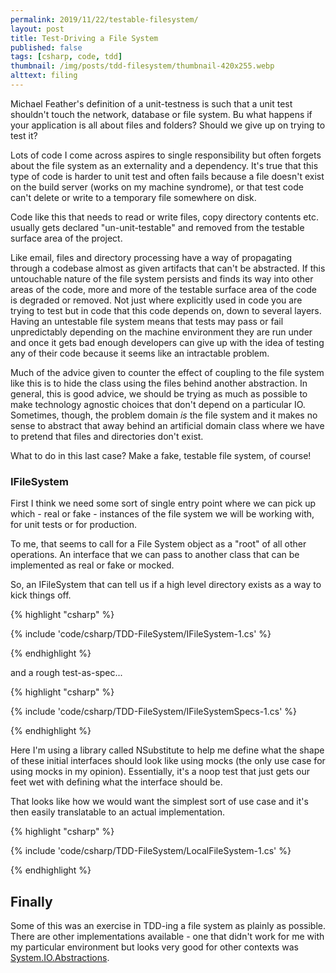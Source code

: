 ```yaml
---
permalink: 2019/11/22/testable-filesystem/
layout: post
title: Test-Driving a File System
published: false
tags: [csharp, code, tdd]
thumbnail: /img/posts/tdd-filesystem/thumbnail-420x255.webp
alttext: filing
---
```


Michael Feather's definition of a unit-testness is such that a unit test shouldn't touch the network,
database or file system. Bu what happens if your application is all about files and folders? Should we give up
on trying to test it?

Lots of code I come across aspires to single responsibility but often forgets about the file system as an externality
and a dependency. It's true that this type of code is harder to unit test and often fails because a file doesn't exist
on the build server (works on my machine syndrome), or that test code can't delete or write to a temporary file
somewhere on disk.

Code like this that needs to read or write files, copy directory contents etc. usually gets declared
"un-unit-testable" and removed from the testable surface area of the project.

Like email, files and directory processing have a way of propagating through a codebase almost as given artifacts that
can't be abstracted. If this untouchable nature of the file system persists and finds its way into other areas of the code,
more and more of the testable surface area of the code is degraded or removed. Not just where explicitly used in code you are
trying to test but in code that this code depends on, down to several layers. Having an untestable file system means that tests
may pass or fail unpredictably depending on the machine environment they are run under and once it gets bad enough developers
can give up with the idea of testing any of their code because it seems like an intractable problem.

Much of the advice given to counter the effect of coupling to the file system like this is to hide the class using the files
behind another abstraction. In general, this is good advice, we should be trying as much as possible to make technology agnostic
choices that don't depend on a particular IO. Sometimes, though, the problem domain _is_ the file system and it makes no sense to
abstract that away behind an artificial domain class where we have to pretend that files and directories don't exist.

What to do in this last case? Make a fake, testable file system, of course!

### IFileSystem

First I think we need some sort of single entry point where we can pick up which - real or fake - instances of the file system we will be working with, for unit tests or for production.

To me, that seems to call for a File System object as a "root" of all other operations. An interface that we can pass to another
class that can be implemented as real or fake or mocked.

So, an IFileSystem that can tell us if a high level directory exists as a way to kick things off.

{% highlight "csharp" %}

{% include 'code/csharp/TDD-FileSystem/IFileSystem-1.cs' %}

{% endhighlight %}

and a rough test-as-spec...

{% highlight "csharp" %}

{% include 'code/csharp/TDD-FileSystem/IFileSystemSpecs-1.cs' %}

{% endhighlight %}

Here I'm using a library called NSubstitute to help me define what the shape of these initial interfaces should look like using
mocks (the only use case for using mocks in my opinion). Essentially, it's a noop test that just gets our feet wet with defining what the interface should be.

That looks like how we would want the simplest sort of use case and it's then easily translatable to an actual implementation.

{% highlight "csharp" %}

{% include 'code/csharp/TDD-FileSystem/LocalFileSystem-1.cs' %}

{% endhighlight %}

## Finally

Some of this was an exercise in TDD-ing a file system as plainly as possible. There are other implementations available - one that didn't work for me with my particular environment but looks very good for other contexts was <a href="https://www.nuget.org/packages/System.IO.Abstractions/">System.IO.Abstractions</a>.
